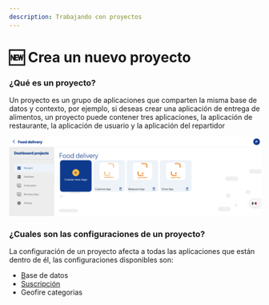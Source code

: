 ```yaml
---
description: Trabajando con proyectos
---
```


# 🆕 Crea un nuevo proyecto

### ¿Qué es un proyecto?

Un proyecto es un grupo de aplicaciones que comparten la misma base de datos y contexto, por ejemplo, si deseas crear una aplicación de entrega de alimentos, un proyecto puede contener tres aplicaciones, la aplicación de restaurante, la aplicación de usuario y la aplicación del repartidor

![](../.gitbook/assets/captura-de-pantalla-2020-02-03-a-la-s-9.34.20.png)

### ¿Cuales son las configuraciones de un proyecto?

La configuración de un proyecto afecta a todas las aplicaciones que están dentro de él, las configuraciones disponibles son:

* [B](../reference/base-de-datos/)ase de datos
* [Suscripción](../pricing/precio.md)
* Geofire categorias

